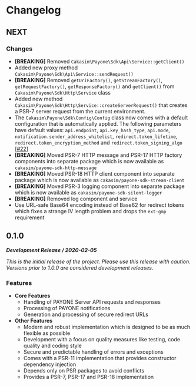 Changelog
=========

NEXT
----

### Changes

 - **[BREAKING]** Removed `Cakasim\Payone\Sdk\Api\Service::getClient()`
 - Added new proxy method `Cakasim\Payone\Sdk\Api\Service::sendRequest()`
 - **[BREAKING]** Removed `getUriFactory()`, `getStreamFactory()`,
   `getRequestFactory()`, `getResponseFactory()` and `getClient()` from
   `Cakasim\Payone\Sdk\Http\Service` class
 - Added new method `Cakasim\Payone\Sdk\Http\Service::createServerRequest()`
   that creates a PSR-7 server request from the current environment.
 - The `Cakasim\Payone\Sdk\Config\Config` class now comes with a default
   configuration that is automatically applied. The following parameters
   have default values: `api.endpoint`, `api.key_hash_type`, `api.mode`,
   `notification.sender_address_whitelist`, `redirect.token_lifetime`,
   `redirect.token_encryption_method` and `redirect.token_signing_algo`
   [[#22](https://github.com/Cakasim/php-payone-sdk/issues/22)]
 - **[BREAKING]** Moved PSR-7 HTTP message and PSR-17 HTTP factory components
   into separate package which is now available as `cakasim/payone-sdk-http-message`
 - **[BREAKING]** Moved PSR-18 HTTP client component into separate package
   which is now available as `cakasim/payone-sdk-stream-client`
 - **[BREAKING]** Moved PSR-3 logging component into separate package
   which is now available as `cakasim/payone-sdk-silent-logger`
 - **[BREAKING]** Removed log component and service
 - Use URL-safe Base64 encoding instead of Base62 for redirect tokens which
   fixes a strange IV length problem and drops the `ext-gmp` requirement

0.1.0
-----
**_Development Release / 2020-02-05_**

_This is the initial release of the project. Please use this release with caution.
Versions prior to 1.0.0 are considered development releases._

### Features

 - **Core Features**
   - Handling of PAYONE Server API requests and responses
   - Processing of PAYONE notifications
   - Generation and processing of secure redirect URLs
 - **Other Features**
   - Modern and robust implementation which is designed to be as much flexible as possible
   - Development with a focus on quality measures like testing, code quality and coding style
   - Secure and predictable handling of errors and exceptions
   - Comes with a PSR-11 implementation that provides constructor dependency injection
   - Depends only on PSR packages to avoid conflicts
   - Provides a PSR-7, PSR-17 and PSR-18 implementation
